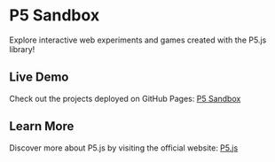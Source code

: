 # P5 Sandbox
Explore interactive web experiments and games created with the P5.js library!

## Live Demo
Check out the projects deployed on GitHub Pages: [P5 Sandbox](https://hoyle.dev/p5-sandbox/)

## Learn More
Discover more about P5.js by visiting the official website: [P5.js](https://p5js.org/)
